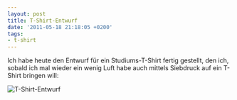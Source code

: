 ```yaml
---
layout: post
title: T-Shirt-Entwurf
date: '2011-05-18 21:18:05 +0200'
tags:
- t-shirt
---
```

<p>Ich habe heute den Entwurf für ein Studiums-T-Shirt fertig gestellt, den ich, sobald ich mal wieder ein wenig Luft habe auch mittels Siebdruck auf ein T-Shirt bringen will:</p>
<p><img src="https://dl.dropbox.com/s/3yce1ydssiormhu/space-invaders-tshirt.jpg" alt="T-Shirt-Entwurf" /></p>
